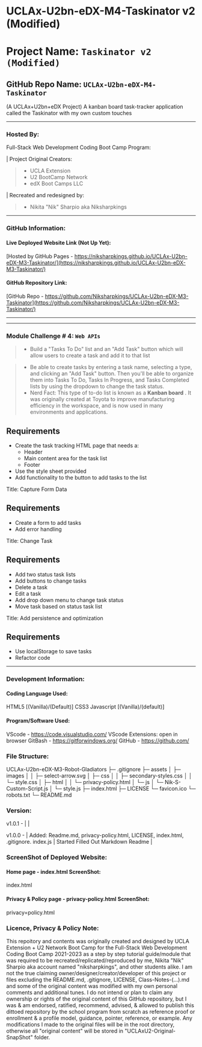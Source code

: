 # UCLAx-U2bn-eDX-M4-Taskinator v2 (Modified)

# Project Name: `Taskinator v2 (Modified)`

## GitHub Repo Name: `UCLAx-U2bn-eDX-M4-Taskinator`

(A UCLAx+U2bn+eDX Project) A kanban board task-tracker application called the Taskinator with my own custom touches

---

### Hosted By:

Full-Stack Web Development Coding Boot Camp Program:

| Project Original Creators:

> * UCLA Extension
> * U2 BootCamp Network
> * edX Boot Camps LLC

| Recreated and redesigned by:

> * Nikita "Nik" Sharpio aka Niksharpkings

---

### GitHub Information:

#### Live Deployed Website Link (Not Up Yet):

[Hosted by GitHub Pages - https://niksharpkings.github.io/UCLAx-U2bn-eDX-M3-Taskinator/](https://niksharpkings.github.io/UCLAx-U2bn-eDX-M3-Taskinator/)

#### GitHub Repository Link:

[GitHub Repo - https://github.com/Niksharpkings/UCLAx-U2bn-eDX-M3-Taskinator](https://github.com/Niksharpkings/UCLAx-U2bn-eDX-M3-Taskinator/)

---

---

### Module Challenge # 4: `Web APIs`

> - Build a "Tasks To Do" list and an "Add Task" button which will allow users to create a task and add it to that list

> - Be able to create tasks by entering a task name, selecting a type, and clicking an "Add Task" button. Then you'll be able to organize them into Tasks To Do, Tasks In Progress, and Tasks Completed lists by using the dropdown to change the task status.
> - Nerd Fact: This type of to-do list is known as a **Kanban board** . It was originally created at Toyota to improve manufacturing efficiency in the workspace, and is now used in many environments and applications.

## Requirements

* Create the task tracking HTML page that needs a:
  * Header
  * Main content area for the task list
  * Footer
* Use the style sheet provided
* Add functionality to the button to add tasks to the list

Title: Capture Form Data

## Requirements

* Create a form to add tasks
* Add error handling

Title: Change Task

## Requirements

* Add two status task lists
* Add buttons to change tasks
* Delete a task
* Edit a task
* Add drop down menu to change task status
* Move task based on status task list

Title: Add persistence and optimization

## Requirements

* Use localStorage to save tasks
* Refactor code

---
### Development Information:
#### Coding Language Used:
HTML5 [(Vanilla)/(Default)] 
CSS3
Javascript [(Vanilla)/(default)]

#### Program/Software Used:
VScode - https://code.visualstudio.com/
VScode Extensions: open in browser
GitBash - https://gitforwindows.org/
GitHub - https://github.com/

### File Structure:
UCLAx-U2bn-eDX-M3-Robot-Gladiators
├─ .gitignore
├─ assets
│  ├─ images
│  │  ├─ select-arrow.svg
│  ├─ css
│  │  ├─ secondary-styles.css
│  │  └─ style.css
│  ├─ html
│  │  └─ privacy-policy.html
│  └─ js
│     └─ Nik-S-Custom-Script.js
│     └─ style.js
├─ index.html
├─ LICENSE
└─ favicon.ico
└─ robots.txt
└─ README.md

### Version:

v1.0.1 - | |

v1.0.0 - | Added: Readme.md, privacy-policy.html, LICENSE, index.html, .gitignore. index.js  | Started Filled Out Markdown Readme |

### ScreenShot of Deployed Website:
#### Home page - index.html ScreenShot:
index.html

#### Privacy & Policy page - privacy-policy.html ScreenShot:
privacy=policy.html

### Licence, Privacy & Policy Note:
This repoitory and contents was originally created and designed by UCLA Extension + U2 Network Boot Camp for the Full-Stack Web Development Coding Boot Camp 2021-2023 as a step by step tutorial guide/module that was required to be recreated/replicated/reproduced by me, Nikita "Nik" Sharpio aka account named "niksharpkings", and other students alike. I am not the true claiming owner/designer/creator/developer of this project or files excluding the README.md, .gitignore, LICENSE, Class-Notes-(...).md and some of the original content was modified with my own personal comments and additional tunes. I do not intend or plan to claim any ownership or rights of the original content of this GitHub repository, but I was & am endorsed, ratified, recommend, advised, & allowed to publish this dittoed repository by the school program from scratch as reference proof or enrollment & a profile model, guidance, pointer, reference, or example. Any modifications I made to the original files will be in the root directory, otherwise all "original content" will be stored in "UCLAxU2-Original-SnapShot" folder.